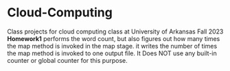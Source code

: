 # Cloud-Computing
Class projects for cloud computing class at University of Arkansas Fall 2023
**Homework1**  performs the word count, but also figures out how many times the map method is invoked in the map stage. it writes the number of times the map method is invoked  to one output file. It Does NOT use any built-in counter or global counter for this purpose. 
